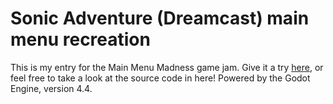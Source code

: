 # Sonic Adventure (Dreamcast) main menu recreation

This is my entry for the Main Menu Madness game jam. Give it a try [here](https://vlco-o.itch.io/sonic-adventure-main-menu), or feel free to take a look at the source code in here!
Powered by the Godot Engine, version 4.4.
